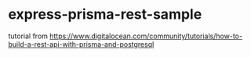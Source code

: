 # express-prisma-rest-sample

tutorial from <https://www.digitalocean.com/community/tutorials/how-to-build-a-rest-api-with-prisma-and-postgresql>
